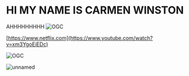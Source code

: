 # HI MY NAME IS CARMEN WINSTON

AHHHHHHHHH  ![OGC](https://user-images.githubusercontent.com/110892330/183607840-a3def349-9155-4602-a353-19fc99ba53c9.gif)

[https://www.netflix.com](https://www.youtube.com/watch?v=xm3YgoEiEDc)

![OGC](https://user-images.githubusercontent.com/110892330/183606544-71c474de-8454-4fc4-9c4f-137e1a3fd47a.gif)

![unnamed](https://user-images.githubusercontent.com/110892330/183607964-1603a2e9-4421-493c-9f90-054f58ad5958.gif)

